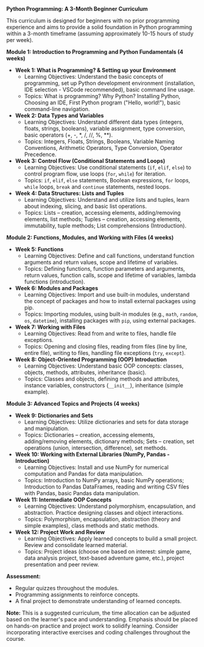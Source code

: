 **Python Programming: A 3-Month Beginner Curriculum**

This curriculum is designed for beginners with no prior programming experience and aims to provide a solid foundation in Python programming within a 3-month timeframe (assuming approximately 10-15 hours of study per week).

**Module 1: Introduction to Programming and Python Fundamentals (4 weeks)**

* **Week 1:  What is Programming? & Setting up your Environment**
    * Learning Objectives: Understand the basic concepts of programming, set up Python development environment (installation, IDE selection - VSCode recommended),  basic command line usage.
    * Topics: What is programming?  Why Python?  Installing Python, Choosing an IDE,  First Python program ("Hello, world!"), basic command-line navigation.
* **Week 2: Data Types and Variables**
    * Learning Objectives: Understand different data types (integers, floats, strings, booleans), variable assignment, type conversion, basic operators (+, -, *, /, //, %, **).
    * Topics: Integers, Floats, Strings, Booleans, Variable Naming Conventions, Arithmetic Operators, Type Conversion, Operator Precedence.
* **Week 3: Control Flow (Conditional Statements and Loops)**
    * Learning Objectives: Use conditional statements (`if`, `elif`, `else`) to control program flow,  use loops (`for`, `while`) for iteration.
    * Topics: `if`, `elif`, `else` statements, Boolean expressions, `for` loops, `while` loops, `break` and `continue` statements, nested loops.
* **Week 4: Data Structures: Lists and Tuples**
    * Learning Objectives: Understand and utilize lists and tuples, learn about indexing, slicing, and basic list operations.
    * Topics: Lists – creation, accessing elements, adding/removing elements, list methods; Tuples – creation, accessing elements, immutability, tuple methods; List comprehensions (Introduction).


**Module 2: Functions, Modules, and Working with Files (4 weeks)**

* **Week 5: Functions**
    * Learning Objectives: Define and call functions, understand function arguments and return values,  scope and lifetime of variables.
    * Topics: Defining functions, function parameters and arguments, return values, function calls, scope and lifetime of variables, lambda functions (introduction).
* **Week 6: Modules and Packages**
    * Learning Objectives: Import and use built-in modules, understand the concept of packages and how to install external packages using pip.
    * Topics: Importing modules, using built-in modules (e.g., `math`, `random`, `os`, `datetime`), installing packages with `pip`, using external packages.
* **Week 7: Working with Files**
    * Learning Objectives: Read from and write to files, handle file exceptions.
    * Topics: Opening and closing files, reading from files (line by line, entire file), writing to files, handling file exceptions (`try`, `except`).
* **Week 8:  Object-Oriented Programming (OOP) Introduction**
    * Learning Objectives: Understand basic OOP concepts: classes, objects, methods, attributes, inheritance (basic).
    * Topics: Classes and objects, defining methods and attributes, instance variables, constructors (`__init__`), inheritance (simple example).


**Module 3: Advanced Topics and Projects (4 weeks)**

* **Week 9:  Dictionaries and Sets**
    * Learning Objectives: Utilize dictionaries and sets for data storage and manipulation.
    * Topics: Dictionaries – creation, accessing elements, adding/removing elements, dictionary methods; Sets – creation, set operations (union, intersection, difference), set methods.
* **Week 10:  Working with External Libraries (NumPy, Pandas - Introduction)**
    * Learning Objectives:  Install and use NumPy for numerical computation and Pandas for data manipulation.
    * Topics: Introduction to NumPy arrays, basic NumPy operations; Introduction to Pandas DataFrames, reading and writing CSV files with Pandas, basic Pandas data manipulation.
* **Week 11:  Intermediate OOP Concepts**
    * Learning Objectives:  Understand polymorphism, encapsulation, and abstraction.  Practice designing classes and object interactions.
    * Topics: Polymorphism, encapsulation, abstraction (theory and simple examples), class methods and static methods.
* **Week 12: Project Work and Review**
    * Learning Objectives: Apply learned concepts to build a small project.  Review and consolidate learned material.
    * Topics: Project ideas (choose one based on interest:  simple game, data analysis project, text-based adventure game, etc.), project presentation and peer review.



**Assessment:**

* Regular quizzes throughout the modules.
* Programming assignments to reinforce concepts.
* A final project to demonstrate understanding of learned concepts.


**Note:**  This is a suggested curriculum, the time allocation can be adjusted based on the learner's pace and understanding.  Emphasis should be placed on hands-on practice and project work to solidify learning.  Consider incorporating interactive exercises and coding challenges throughout the course.